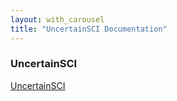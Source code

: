 ```yaml
---
layout: with_carousel
title: "UncertainSCI Documentation"
---
```

<!-- ![SCIRun Logo](http://www.sci.utah.edu/images/software/SCIRun/scirun.png) -->

### UncertainSCI

[UncertainSCI](https://github.com/SCIInstitute/UncertainSCI)
